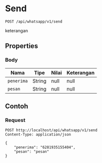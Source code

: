 # Send
```http
POST /api/whatsapp/v1/send
```
keterangan
## Properties
### Body
Nama | Tipe | Nilai | Keterangan
--- | --- | --- | ---
<code>penerima</code> | String | null | null
<code>pesan</code> | String | null | null
## Contoh
### Request
```http
POST http://localhost/api/whatsapp/v1/send
Content-Type: application/json

{
    "penerima": "6281935155404",
    "pesan": "pesan"
}


```
